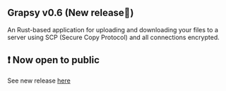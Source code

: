 ## Grapsy v0.6 (New release🎉)
An Rust-based application for uploading and downloading your files to a server using SCP (Secure Copy Protocol) and all connections encrypted.

## ❗ Now open to public
See new release [here](https://github.com/syltr1x/Grapsy/releases/tag/v0.6.0)
